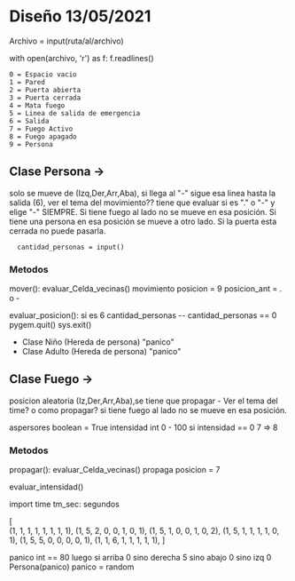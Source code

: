 # Diseño 13/05/2021
Archivo = input(ruta/al/archivo)

with open(archivo, 'r') as f:
    f.readlines()

    0 = Espacio vacio
    1 = Pared 
    2 = Puerta abierta 
    3 = Puerta cerrada
    4 = Mata fuego
    5 = Linea de salida de emergencia 
    6 = Salida
    7 = Fuego Activo
    8 = Fuego apagado
    9 = Persona

     
## Clase Persona -> 
solo se mueve de (Izq,Der,Arr,Aba), si llega al "-" sigue esa linea hasta la salida (6), ver el tema del movimiento??
        tiene que evaluar si es "." o "-" y elige "-" SIEMPRE.
        Si tiene fuego al lado no se mueve en esa posición. 
        Si tiene una persona en esa posición se mueve a otro lado.
        Si la puerta esta cerrada no puede pasarla.

      cantidad_personas = input()


   ### Metodos
   mover():
      evaluar_Celda_vecinas()
      movimiento
      posicion = 9
      posicion_ant = . o -


   evaluar_posicion():
      si es 6 
      cantidad_personas --
      cantidad_personas == 0
         pygem.quit()
         sys.exit()
        
   - Clase Niño (Hereda de persona) "panico"
   - Clase Adulto (Hereda de persona) "panico"

## Clase Fuego -> 
posicion aleatoria (Iz,Der,Arr,Aba),se tiene que propagar - Ver el tema del time? o como propagar?
si tiene fuego al lado no se mueve en esa posición.

aspersores boolean = True
intensidad int 0 - 100
 si intensidad == 0  7 => 8

   ### Metodos
   propagar():
      evaluar_Celda_vecinas()
      propaga
      posicion = 7
       
   evaluar_intensidad()

import time
tm_sec: segundos 

[  
 (1, 1, 1, 1, 1, 1, 1, 1),
 (1, 5, 2, 0, 0, 1, 0, 1),
 (1, 5, 1, 0, 0, 1, 0, 2),
 (1, 5, 1, 1, 1, 1, 0, 1),
 (1, 5, 5, 0, 0, 0, 0, 1),
 (1, 1, 6, 1, 1, 1, 1, 1),
]

panico int == 80 luego 
si arriba 0
sino derecha 5
sino abajo 0
sino izq 0
 Persona(panico)
 panico = random

